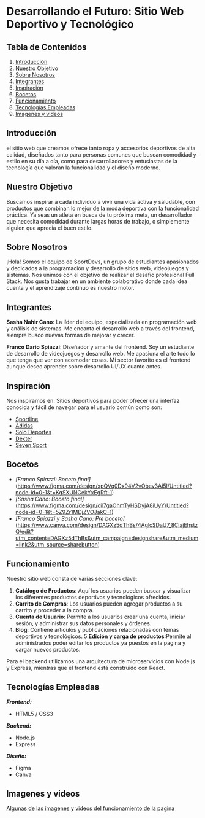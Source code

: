 # Desarrollando el Futuro: Sitio Web Deportivo y Tecnológico

## Tabla de Contenidos

1. [Introducción](#introducción)
2. [Nuestro Objetivo](#nuestro-objetivo)
3. [Sobre Nosotros](#sobre-nosotros)
4. [Integrantes](#integrantes)
5. [Inspiración](#inspiración)
6. [Bocetos](#bocetos)
7. [Funcionamiento](#funcionamiento)
8. [Tecnologías Empleadas](#tecnologías-empleadas)
9. [Imagenes y videos](#imagenes-y-videos)


## Introducción

el sitio web que creamos ofrece tanto ropa y accesorios deportivos de alta calidad, diseñados tanto para personas comunes que buscan comodidad y estilo en su día a día, como para desarrolladores y entusiastas de la tecnología que valoran la funcionalidad y el diseño moderno.

## Nuestro Objetivo

Buscamos inspirar a cada individuo a vivir una vida activa y saludable, con productos que combinan lo mejor de la moda deportiva con la funcionalidad práctica. Ya seas un atleta en busca de tu próxima meta, un desarrollador que necesita comodidad durante largas horas de trabajo, o simplemente alguien que aprecia el buen estilo.

## Sobre Nosotros

¡Hola! Somos el equipo de SportDevs, un grupo de estudiantes apasionados y dedicados a la programación y desarrollo de sitios web, videojuegos y sistemas. Nos unimos con el objetivo de realizar el desafio profesional Full Stack. Nos gusta trabajar en un ambiente colaborativo donde cada idea cuenta y el aprendizaje continuo es nuestro motor.

## Integrantes

**Sasha Nahir Cano**: La líder del equipo, especializada en programación web y análisis de sistemas. Me encanta el desarrollo web a través del frontend, siempre busco nuevas formas de mejorar y crecer.

**Franco Dario Spiazzi**: Diseñador y amante del frontend. Soy un estudiante de desarrollo de videojuegos y desarrollo web. Me apasiona el arte todo lo que tenga que ver con acomodar cosas. Mi sector favorito es el frontend aunque deseo aprender sobre desarrollo UI/UX cuanto antes.

## Inspiración

Nos inspiramos en: Sitios deportivos para poder ofrecer una interfaz conocida y fácil de navegar para el usuario común como son:

- [Sportline](https://www.sportline.com.ar/)
- [Adidas](https://www.adidas.com.ar/)
- [Solo Deportes](https://www.solodeportes.com.ar/)
- [Dexter](https://www.dexter.com.ar/)
- [Seven Sport](https://www.sevensport.com.ar/)

## Bocetos

- *[Franco Spiazzi: Boceto final]*(https://www.figma.com/design/xpQVq0Dx94V2vObev3Ai5l/Untitled?node-id=0-1&t=KgSXUNCekYxEgRft-1)
- *[Sasha Cano: Boceto final]* (https://www.figma.com/design/dil7gaOhmTyHSDyjA8iUyY/Untitled?node-id=0-1&t=5Z9Zr1MDjZVOJakC-1)
- *[Franco Spiazzi y Sasha Cano: Pre boceto]* (https://www.canva.com/design/DAGXz5dThBs/4AglcSDaU7_8ClajEhstzQ/edit?utm_content=DAGXz5dThBs&utm_campaign=designshare&utm_medium=link2&utm_source=sharebutton)

## Funcionamiento

Nuestro sitio web consta de varias secciones clave:

1. **Catálogo de Productos**: Aquí los usuarios pueden buscar y visualizar los diferentes productos deportivos y tecnológicos ofrecidos.
2. **Carrito de Compras**: Los usuarios pueden agregar productos a su carrito y proceder a la compra.
3. **Cuenta de Usuario**: Permite a los usuarios crear una cuenta, iniciar sesión, y administrar sus datos personales y órdenes.
4. **Blog**: Contiene artículos y publicaciones relacionadas con temas deportivos y tecnológicos.
5.**Edición y carga de productos**:Permite al administrados poder editar los productos ya puestos en la pagina y cargar nuevos productos.

Para el backend utilizamos una arquitectura de microservicios con Node.js y Express, mientras que el frontend está construido con React.

## Tecnologías Empleadas

***Frontend:***

- HTML5 / CSS3

***Backend:***

- Node.js
- Express

***Diseño:***
- Figma
- Canva

## Imagenes y videos

 [Algunas de las imagenes y videos del funcionamiento de la pagina](https://drive.google.com/drive/folders/17ieGlNAXEjkm0Hl-7IeQYJHx0y-u6zVz?usp=sharing) 
